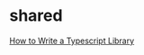 # shared

[How to Write a Typescript Library](https://www.tsmean.com/articles/how-to-write-a-typescript-library/)
